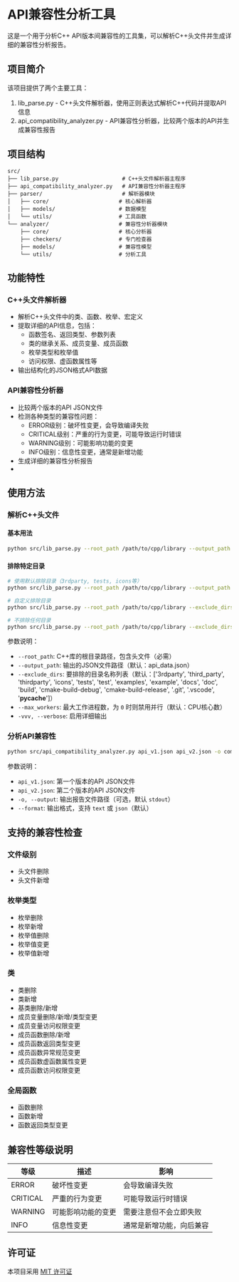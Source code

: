 # API兼容性分析工具

这是一个用于分析C++ API版本间兼容性的工具集，可以解析C++头文件并生成详细的兼容性分析报告。

## 项目简介

该项目提供了两个主要工具：

1. lib_parse.py - C++头文件解析器，使用正则表达式解析C++代码并提取API信息
2. api_compatibility_analyzer.py - API兼容性分析器，比较两个版本的API并生成兼容性报告

## 项目结构

```
src/
├── lib_parse.py                    # C++头文件解析器主程序
├── api_compatibility_analyzer.py   # API兼容性分析器主程序
├── parser/                         # 解析器模块
│   ├── core/                      # 核心解析器
│   ├── models/                    # 数据模型
│   └── utils/                     # 工具函数
└── analyzer/                      # 兼容性分析器模块
    ├── core/                      # 核心分析器
    ├── checkers/                  # 专门检查器
    ├── models/                    # 兼容性模型
    └── utils/                     # 分析工具
```

## 功能特性

### C++头文件解析器 
- 解析C++头文件中的类、函数、枚举、宏定义
- 提取详细的API信息，包括：
  - 函数签名、返回类型、参数列表
  - 类的继承关系、成员变量、成员函数
  - 枚举类型和枚举值
  - 访问权限、虚函数属性等
- 输出结构化的JSON格式API数据

### API兼容性分析器 
- 比较两个版本的API JSON文件
- 检测各种类型的兼容性问题：
  - ERROR级别：破坏性变更，会导致编译失败
  - CRITICAL级别：严重的行为变更，可能导致运行时错误
  - WARNING级别：可能影响功能的变更
  - INFO级别：信息性变更，通常是新增功能
- 生成详细的兼容性分析报告
- 
## 使用方法

### 解析C++头文件

#### 基本用法

```bash
python src/lib_parse.py --root_path /path/to/cpp/library --output_path api_v1.json
```

#### 排除特定目录
```bash
# 使用默认排除目录（3rdparty, tests, icons等）
python src/lib_parse.py --root_path /path/to/cpp/library --output_path api_v1.json

# 自定义排除目录
python src/lib_parse.py --root_path /path/to/cpp/library --exclude_dirs 3rdparty tests build --output_path api_v1.json

# 不排除任何目录
python src/lib_parse.py --root_path /path/to/cpp/library --exclude_dirs --output_path api_v1.json
```

参数说明：
- `--root_path`: C++库的根目录路径，包含头文件（必需）
- `--output_path`: 输出的JSON文件路径（默认：api_data.json）
- `--exclude_dirs`: 要排除的目录名称列表（默认：['3rdparty', 'third_party', 'thirdparty', 'icons', 'tests', 'test', 'examples', 'example', 'docs', 'doc', 'build', 'cmake-build-debug', 'cmake-build-release', '.git', '.vscode', '__pycache__']）
- `--max_workers`: 最大工作进程数，为 `0` 时则禁用并行（默认：CPU核心数）
- `-vvv, --verbose`: 启用详细输出

### 分析API兼容性

```bash
python src/api_compatibility_analyzer.py api_v1.json api_v2.json -o compatibility_report.json
```

参数说明：
- `api_v1.json`: 第一个版本的API JSON文件
- `api_v2.json`: 第二个版本的API JSON文件
- `-o, --output`: 输出报告文件路径（可选，默认 `stdout`）
- `--format`: 输出格式，支持 `text` 或 `json`（默认）

## 支持的兼容性检查

### 文件级别
- 头文件删除
- 头文件新增

### 枚举类型
- 枚举删除
- 枚举新增
- 枚举值删除
- 枚举值变更
- 枚举值新增

### 类
- 类删除
- 类新增
- 基类删除/新增
- 成员变量删除/新增/类型变更
- 成员变量访问权限变更
- 成员函数删除/新增
- 成员函数返回类型变更
- 成员函数异常规范变更
- 成员函数虚函数属性变更
- 成员函数访问权限变更

### 全局函数
- 函数删除
- 函数新增
- 函数返回类型变更

## 兼容性等级说明

| 等级 | 描述 | 影响 |
|------|------|------|
| ERROR | 破坏性变更 | 会导致编译失败 |
| CRITICAL | 严重的行为变更 | 可能导致运行时错误 |
| WARNING | 可能影响功能的变更 | 需要注意但不会立即失败 |
| INFO | 信息性变更 | 通常是新增功能，向后兼容 |


## 许可证

本项目采用 [MIT 许可证](LICENSE)